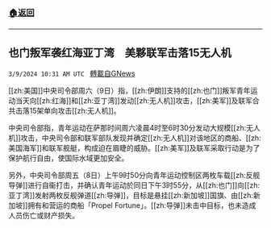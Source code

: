 ###  [:house:返回](README.md)
---


## 也门叛军袭红海亚丁湾　美夥联军击落15无人机
`3/9/2024 10:31 AM UTC ` [轉載自GNews](https://gnews.org/articles/2379653)

[[zh:美国]]中央司令部周六（9日）指，[[zh:伊朗]]支持的[[zh:也门]]叛军青年运动当天向[[zh:红海]]和[[zh:亚丁湾]]发动[[zh:无人机]]攻击，[[zh:美军]]及联军合共击落15架单向攻击[[zh:无人机]]。

中央司令部指，青年运动在萨那时间周六凌晨4时至6时30分发动大规模[[zh:无人机]]攻击，中央司令部和联军部队发现并确定[[zh:无人机]]对该地区的商船、[[zh:美国海军]]和联军舰艇，构成迫在眉睫的威胁。[[zh:美军]]及联军采取行动是为了保护航行自由，使国际水域更加安全。

另外，中央司令部周五（8日）上午9时50分向青年运动控制区两枚车载[[zh:反舰导弹]]进行自衞打击，并确认青年运动於同日下午3时55分，从[[zh:也门]]向[[zh:亚丁湾]]发射两枚反舰弹道[[zh:导弹]]，目标是悬挂[[zh:新加坡]]国旗、由[[zh:新加坡]]拥有和营运的商船「Propel Fortune」。[[zh:导弹]]未击中目标，也未造成人员伤亡或财产损失。
